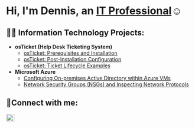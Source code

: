 <h1>Hi, I'm Dennis, an <a href="https://www.linkedin.com/in/dennis-tran-2350a61b7/">IT Professional</a>☺</h1>

<h2>👨‍💻 Information Technology Projects:</h2>

- <b>osTicket (Help Desk Ticketing System)</b>
  - [osTicket: Prerequisites and Installation](https://github.com/Dennistrangithub/osticket-prereqs)
  - [osTicket: Post-Installation Configuration](https://github.com/Dennistrangithub/post-install-config)
  - [osTicket: Ticket Lifecycle Examples](https://github.com/Dennistrangithub/ticket-lifecycle)
- <b>Microsoft Azure</b>
  - [Configuring On-premises Active Directory within Azure VMs](https://github.com/joshmadakorcc/configure-ad)
  - [Network Security Groups (NSGs) and Inspecting Network Protocols](https://github.com/joshmadakorcc/azure-network-protocols)

<h2>🤳Connect with me:</h2>

[<img align="left" alt="Josh | LinkedIn" width="22px" src="https://cdn.jsdelivr.net/npm/simple-icons@v3/icons/linkedin.svg" />][linkedin]

[linkedin]: https://www.linkedin.com/in/dennis-tran-2350a61b7/
